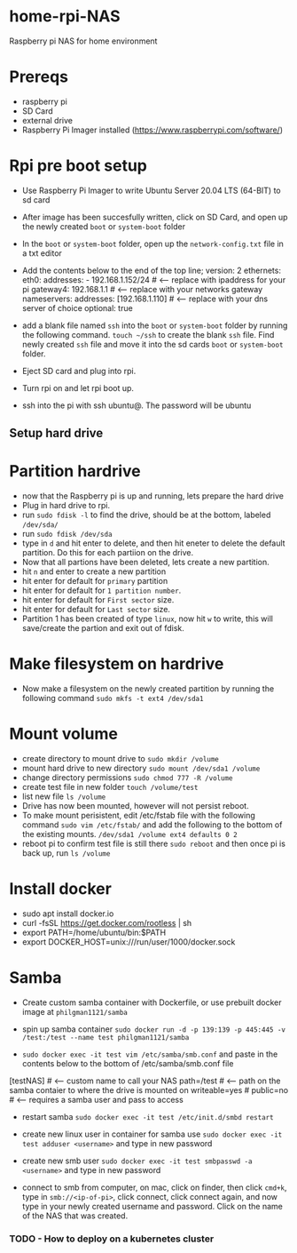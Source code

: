 # home-rpi-NAS
Raspberry pi NAS for home environment

# Prereqs
- raspberry pi
- SD Card
- external drive
- Raspberry Pi Imager installed (https://www.raspberrypi.com/software/)

# Rpi pre boot setup
- Use Raspberry Pi Imager to write Ubuntu Server 20.04 LTS (64-BIT) to sd card
- After image has been succesfully written, click on SD Card, and open up the newly created `boot` or `system-boot` folder
- In the `boot`  or `system-boot` folder, open up the `network-config.txt` file in a txt editor
- Add the contents below  to the end of the top line;
version: 2
ethernets:
  eth0:
    addresses:
      - 192.168.1.152/24         # <-- replace with ipaddress for your pi
    gateway4: 192.168.1.1        # <-- replace with your networks gateway
    nameservers:
      addresses: [192.168.1.110] # <-- replace with your dns server of choice
    optional: true

- add a blank file named `ssh` into the `boot` or `system-boot` folder by running the following command. `touch ~/ssh` to create the blank `ssh` file. Find newly created `ssh` file and move it into the sd cards `boot` or `system-boot` folder.
- Eject SD card and plug into rpi.
- Turn rpi on and let rpi boot up.
- ssh into the pi with ssh ubuntu@<ip-address>. The password will be ubuntu


## Setup hard drive
# Partition hardrive
- now that the Raspberry pi is up and running, lets prepare the hard drive
- Plug in hard drive to rpi.
- run `sudo fdisk -l` to find the drive, should be at the bottom, labeled `/dev/sda/`
- run `sudo fdisk /dev/sda`
- type in `d` and hit enter to delete, and then hit eneter to delete the default partition. Do this for each partiion on the drive.
- Now that all partions have been deleted, lets create a new partition.
- hit `n` and enter to create a new partition
- hit enter for default for `primary` partition
- hit enter for default for `1 partition number`.
- hit enter for default for `First sector` size.
- hit enter for default for `Last sector` size.
- Partition 1 has been created of type `linux`, now hit `w` to write, this will save/create the partion and exit out of fdisk.

# Make filesystem on hardrive
- Now make a filesystem on the newly created partition by running the following command `sudo mkfs -t ext4 /dev/sda1`

# Mount volume
- create directory to mount drive to `sudo mkdir /volume`
- mount hard drive to new directory `sudo mount /dev/sda1 /volume`
- change directory permissions `sudo chmod 777 -R /volume`
- create test file in new folder `touch /volume/test`
- list new file `ls /volume`
- Drive has now been mounted, however will not persist reboot.
- To make mount perisistent, edit /etc/fstab file with the following command `sudo vim /etc/fstab/` and add the following to the bottom of the existing mounts. `/dev/sda1 /volume ext4 defaults 0 2`
- reboot pi to confirm test file is still there `sudo reboot` and then once pi is back up, run `ls /volume`


# Install docker
- sudo apt install docker.io
- curl -fsSL https://get.docker.com/rootless | sh
- export PATH=/home/ubuntu/bin:$PATH
- export DOCKER_HOST=unix:///run/user/1000/docker.sock

# Samba
- Create custom samba container with Dockerfile, or use prebuilt docker image at `philgman1121/samba`

- spin up samba container `sudo docker run -d -p 139:139 -p 445:445 -v /test:/test --name test philgman1121/samba`

- `sudo docker exec -it test vim /etc/samba/smb.conf` and paste in the contents below to the bottom of /etc/samba/smb.conf file

[testNAS]     # <-- custom name to call your NAS
path=/test    # <-- path on the samba contaier to where the drive is mounted on
writeable=yes # 
public=no     # <-- requires a samba user and pass to access

- restart samba `sudo docker exec -it test /etc/init.d/smbd restart`

- create new linux user in container for samba use `sudo docker exec -it test adduser <username>` and type in new password

- create new smb user `sudo docker exec -it test smbpasswd -a <username>` and type in new password

- connect to smb from computer, on mac, click on finder, then click `cmd+k`, type in `smb://<ip-of-pi>`, click connect, click connect again, and now type in your newly created username and password. Click on the name of the NAS that was created.


### TODO - How to deploy on a kubernetes cluster